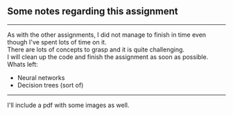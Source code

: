 ## Some notes regarding this assignment
--- 
As with the other assignments, I did not manage to finish in time even though I've spent lots of time on it.  
There are lots of concepts to grasp and it is quite challenging.  
I will clean up the code and finish the assignment as soon as possible.  
Whats left:  
- Neural networks
- Decision trees (sort of)
---
I'll include a pdf with some images as well.  
